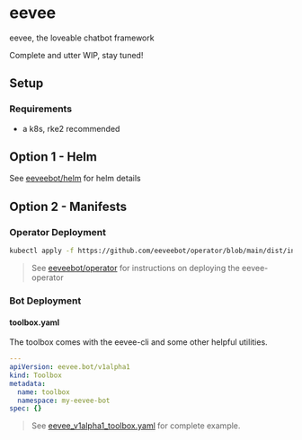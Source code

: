 # eevee

eevee, the loveable chatbot framework

Complete and utter WIP, stay tuned!

## Setup

### Requirements

- a k8s, rke2 recommended

## Option 1 - Helm

See [eeveebot/helm](https://github.com/eeveebot/helm) for helm details

## Option 2 - Manifests

### Operator Deployment

```bash
kubectl apply -f https://github.com/eeveebot/operator/blob/main/dist/install.yaml
```

> See [eeveebot/operator](https://github.com/eeveebot/operator) for instructions on deploying the eevee-operator

### Bot Deployment

#### toolbox.yaml

The toolbox comes with the eevee-cli and some other helpful utilities.

```yaml
---
apiVersion: eevee.bot/v1alpha1
kind: Toolbox
metadata:
  name: toolbox
  namespace: my-eevee-bot
spec: {}
```

> See [eevee_v1alpha1_toolbox.yaml](https://github.com/eeveebot/operator/blob/main/src/config/samples/eevee_v1alpha1_toolbox.yaml) for complete example.
